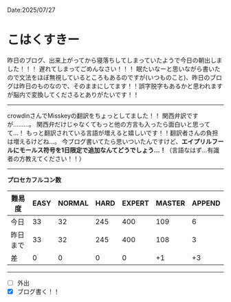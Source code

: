 Date:2025/07/27
# こはくすきー

昨日のブログ、出来上がってから寝落ちしてしまっていたようで今日の朝出しました！！！
遅れてしまってごめんなさい！！！
眠たいなーと思いながら書いたので文法をほぼ無視しているところもあるのですが(いつものこと)、昨日のブログは昨日のものなので、そのままにしてます！！誤字脱字もあるかと思われますが脳内で変換してくださるとありがたいです！！

---

crowdinさんでMisskeyの翻訳をちょっとしてました！！
関西弁訳ですが………。
関西弁だけじゃなくてもっと他の方言も入ったら面白いと思ってて…！
もっと翻訳されている言語が増えると嬉しいです！！翻訳者さんの負担は増えるけどね…。
今ブログ書いてたら思いついたんですけど、**エイプリルフールにモールス符号を1日限定で追加なんてどうでしょう…！**（言語なはず…有識者の方教えてください！！）

---

**プロセカフルコン数**

|難易度| EASY | NORMAL | HARD | EXPERT | MASTER | APPEND |
| ---- | ---- | ---- | ---- | ---- | ---- | ---- |
|今日| 33 | 32 | 245 | 400 | 109 | 6 |
|昨日まで| 33 | 32 | 245 | 400 | 108 | 3 |
|差| 0 | 0 | 0 | 0 | +1 | +3 |

---

- [ ] 外出
- [x] ブログ書く！！

